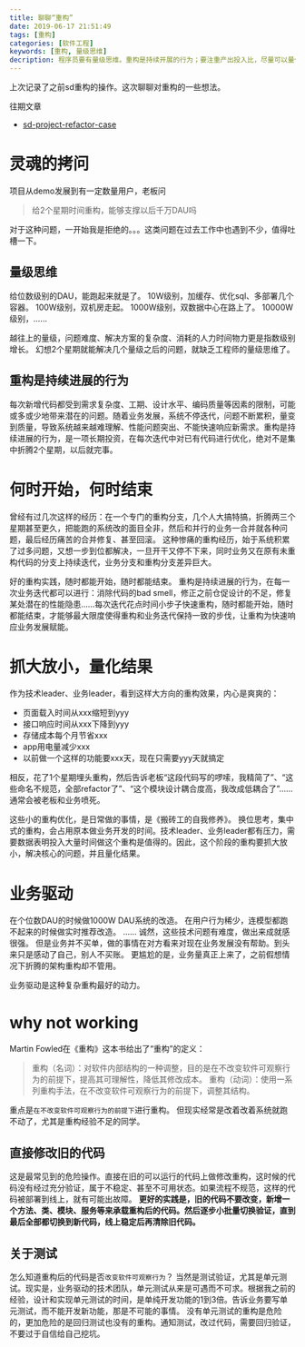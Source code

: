 ```yaml
---
title: 聊聊“重构”
date: 2019-06-17 21:51:49
tags: [重构]
categories: [软件工程]
keywords: [重构, 量级思维]
decription: 程序员要有量级思维。重构是持续开展的行为；要注重产出投入比，尽量可以量化结果。避免进行伤筋动骨的重构，导致业务停滞。避免直接修改原有代码，新建方法，逐个替换，随时都可以停止重构。
---
```


上次记录了之前sd重构的操作。这次聊聊对重构的一些想法。

往期文章
- [sd-project-refactor-case](/posts/sd-project-refactor-case)

# 灵魂的拷问

项目从demo发展到有一定数量用户，老板问
>给2个星期时间重构，能够支撑以后千万DAU吗

对于这种问题，一开始我是拒绝的。。。这类问题在过去工作中也遇到不少，值得吐槽一下。
<!-- more -->
## 量级思维

给位数级别的DAU，能跑起来就是了。
10W级别，加缓存、优化sql、多部署几个容器。
100W级别，双机房走起。
1000W级别，双数据中心在路上了。
10000W级别，......

越往上的量级，问题难度、解决方案的复杂度、消耗的人力时间物力更是指数级别增长。
幻想2个星期就能解决几个量级之后的问题，就缺乏工程师的量级思维了。

## 重构是持续进展的行为

每次新增代码都受到需求复杂度、工期、设计水平、编码质量等因素的限制，可能或多或少地带来潜在的问题。随着业务发展，系统不停迭代，问题不断累积，量变到质量，导致系统越来越难理解、性能问题突出、不能快速响应新需求。重构是持续进展的行为，是一项长期投资，在每次迭代中对已有代码进行优化，绝对不是集中折腾2个星期，以后就完事。

# 何时开始，何时结束

曾经有过几次这样的经历：在一个专门的重构分支，几个人大搞特搞，折腾两三个星期甚至更久，把能跑的系统改的面目全非，然后和并行的业务一合并就各种问题，最后经历痛苦的合并修复、甚至回滚。
这种惨痛的重构经历，始于系统积累了过多问题，又想一步到位都解决，一旦开干又停不下来，同时业务又在原有未重构代码的分支上持续迭代，业务分支和重构分支差异巨大。

好的重构实践，随时都能开始，随时都能结束。
重构是持续进展的行为，在每一次业务迭代都可以进行：消除代码的bad smell，修正之前仓促设计的不足，修复某处潜在的性能隐患……每次迭代花点时间小步子快速重构，随时都能开始，随时都能结束，才能够最大限度使得重构和业务迭代保持一致的步伐，让重构为快速响应业务发展赋能。

# 抓大放小，量化结果

作为技术leader、业务leader，看到这样大方向的重构效果，内心是爽爽的：
- 页面载入时间从xxx缩短到yyy
- 接口响应时间从xxx下降到yyy
- 存储成本每个月节省xxx
- app用电量减少xxx
- 以前做一个这样的功能要xxx天，现在只需要yyy天就搞定

相反，花了1个星期埋头重构，然后告诉老板“这段代码写的啰嗦，我精简了”、“这些命名不规范，全部refactor了”、“这个模块设计耦合度高，我改成低耦合了”……通常会被老板和业务喷死。

这些小的重构优化，是日常做的事情，是《搬砖工的自我修养》。
换位思考，集中式的重构，会占用原本做业务开发的时间。技术leader、业务leader都有压力，需要数据表明投入大量时间做这个重构是值得的。因此，这个阶段的重构要抓大放小，解决核心的问题，并且量化结果。

# 业务驱动

在个位数DAU的时候做1000W DAU系统的改造。
在用户行为稀少，连模型都跑不起来的时候做实时推荐改造。
……
诚然，这些技术问题有难度，做出来成就感很强。
但是业务并不买单，做的事情在对方看来对现在业务发展没有帮助。到头来只是感动了自己，别人不买账。
更尴尬的是，业务量真正上来了，之前假想情况下折腾的架构重构却不管用。

业务驱动是这种复杂重构最好的动力。

# why not working

Martin Fowled在《重构》这本书给出了“重构”的定义：
>重构（名词）：对软件内部结构的一种调整，目的是在不改变软件可观察行为的前提下，提高其可理解性，降低其修改成本。
>重构（动词）：使用一系列重构手法，在不改变软件可观察行为的前提下，调整其结构。

重点是`在不改变软件可观察行为的前提下`进行重构。
但现实经常是改着改着系统就跑不动了，尤其是重构经验不足的同学。

## 直接修改旧的代码

这是最常见到的危险操作。直接在旧的可以运行的代码上做修改重构，这时候的代码没有经过充分验证，属于不稳定、甚至不可用状态。如果流程不规范，这样的代码被部署到线上，就有可能出故障。
**更好的实践是，旧的代码不要改变，新增一个方法、类、模块、服务等来承载重构后的代码。然后逐步小批量切换验证，直到最后全部都切换到新代码，线上稳定后再清除旧代码。**

## 关于测试

怎么知道重构后的代码是否`改变软件可观察行为`？
当然是测试验证，尤其是单元测试。现实是，业务驱动的技术团队，单元测试从来是可遇而不可求。根据我之前的经验，设计和实现单元测试的时间，是单纯开发功能的1到3倍。告诉业务要写单元测试，而不能开发新功能，那是不可能的事情。
没有单元测试的重构是危险的，更加危险的是回归测试也没有的重构。通知测试，改过代码，需要回归验证，不要过于自信给自己挖坑。







